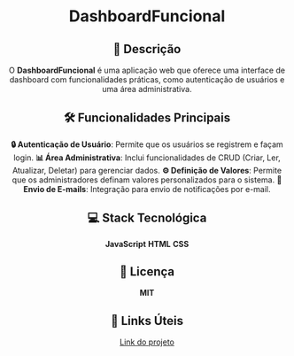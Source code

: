<div align="center">

#  DashboardFuncional

## 🌟 Descrição
O **DashboardFuncional** é uma aplicação web que oferece uma interface de dashboard com funcionalidades práticas, como autenticação de usuários e uma área administrativa.

## 🛠️ Funcionalidades Principais
 **🔒 Autenticação de Usuário**: Permite que os usuários se registrem e façam login.
 **📊 Área Administrativa**: Inclui funcionalidades de CRUD (Criar, Ler, Atualizar, Deletar) para gerenciar dados.
 **⚙️ Definição de Valores**: Permite que os administradores definam valores personalizados para o sistema.
 **📧 Envio de E-mails**: Integração para envio de notificações por e-mail.

## 💻 Stack Tecnológica
 **JavaScript**
 **HTML**
 **CSS**

## 📜 Licença
 **MIT**

## 🔗 Links Úteis
 [Link do projeto ](https://dashboardfuncional.vercel.app/)


</div>
